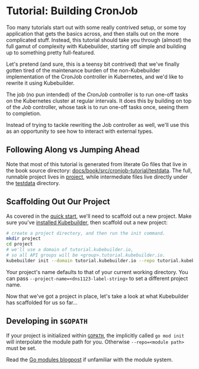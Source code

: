 # Tutorial: Building CronJob

Too many tutorials start out with some really contrived setup, or some toy
application that gets the basics across, and then stalls out on the more
complicated stuff.  Instead, this tutorial should take you through (almost)
the full gamut of complexity with Kubebuilder, starting off simple and
building up to something pretty full-featured.

Let's pretend (and sure, this is a teensy bit contrived) that we've
finally gotten tired of the maintenance burden of the non-Kubebuilder
implementation of the CronJob controller in Kubernetes, and we'd like to
rewrite it using Kubebuilder.

The job (no pun intended) of the *CronJob* controller is to run one-off
tasks on the Kubernetes cluster at regular intervals.  It does this by
building on top of the *Job* controller, whose task is to run one-off tasks
once, seeing them to completion.

Instead of trying to tackle rewriting the Job controller as well, we'll
use this as an opportunity to see how to interact with external types.

<aside class="note">

<h1>Following Along vs Jumping Ahead</h1>

Note that most of this tutorial is generated from literate Go files that
live in the book source directory:
[docs/book/src/cronjob-tutorial/testdata][tutorial-source].  The full,
runnable project lives in [project][tutorial-project-source], while
intermediate files live directly under the [testdata][tutorial-source]
directory.

[tutorial-source]: https://github.com/nholuongut/kubebuilder/tree/master/docs/book/src/cronjob-tutorial/testdata

[tutorial-project-source]: https://github.com/nholuongut/kubebuilder/tree/master/docs/book/src/cronjob-tutorial/testdata/project

</aside>

## Scaffolding Out Our Project

As covered in the [quick start](../quick-start.md), we'll need to scaffold
out a new project.  Make sure you've [installed
Kubebuilder](../quick-start.md#installation), then scaffold out a new
project:

```bash
# create a project directory, and then run the init command.
mkdir project
cd project
# we'll use a domain of tutorial.kubebuilder.io,
# so all API groups will be <group>.tutorial.kubebuilder.io.
kubebuilder init --domain tutorial.kubebuilder.io --repo tutorial.kubebuilder.io/project
```

<aside class="note">

Your project's name defaults to that of your current working directory.
You can pass `--project-name=<dns1123-label-string>` to set a different project name.

</aside>

Now that we've got a project in place, let's take a look at what
Kubebuilder has scaffolded for us so far...

<aside class="note">

<h1>Developing in <code>$GOPATH</code></h1>

If your project is initialized within [`GOPATH`][GOPATH-golang-docs], the implicitly called `go mod init` will interpolate the module path for you.
Otherwise `--repo=<module path>` must be set.

Read the [Go modules blogpost][go-modules-blogpost] if unfamiliar with the module system.

</aside>

[GOPATH-golang-docs]: https://golang.org/doc/code.html#GOPATH
[go-modules-blogpost]: https://blog.golang.org/using-go-modules